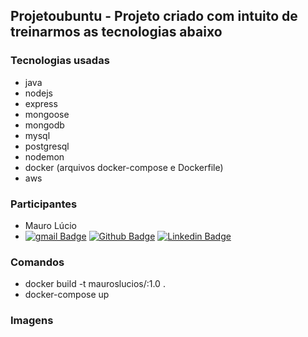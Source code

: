 ## Projetoubuntu - Projeto criado com intuito de treinarmos as tecnologias abaixo
### Tecnologias usadas
- java
- nodejs
- express
- mongoose
- mongodb
- mysql
- postgresql
- nodemon
- docker (arquivos docker-compose e Dockerfile)
- aws

### Participantes
- Mauro Lúcio   
- [![gmail Badge](https://img.shields.io/badge/Gmail-D14836?style=flat-square&logo&logo=gmail&logoColor=white&link=mailto:/mauroslucios@gmail.com)](mailto:/mauroslucios@gmail.com) [![Github Badge](https://img.shields.io/badge/-Github-000?style=flat-square&logo=Github&logoColor=white&link=https://github.com/mauroslucios)](https://github.com/mauroslucios) [![Linkedin Badge](https://img.shields.io/badge/-LinkedIn-blue?style=flat-square&labelColor=01579B&logo=Linkedin&logoColor=white&link=https://www.linkedin.com/in/mauro-lúcio-pereira/)](https://www.linkedin.com/in/mauro-lúcio-pereira/)


### Comandos
- docker build -t mauroslucios/<name-image>:1.0 .
- docker-compose up

### Imagens
